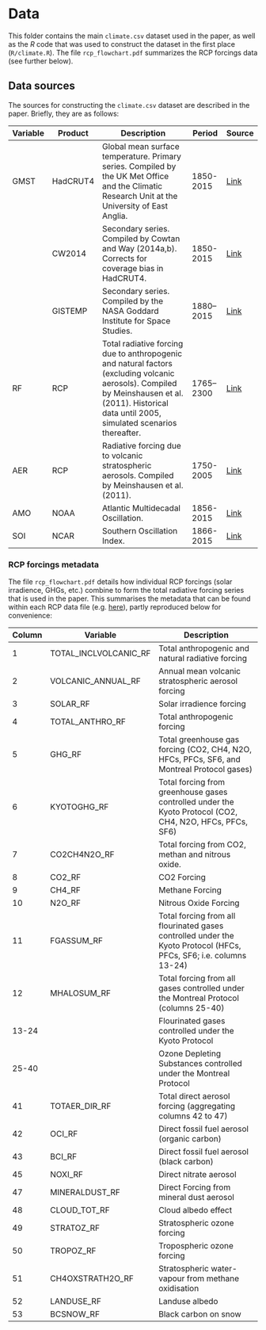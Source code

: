 # Data

This folder contains the main `climate.csv` dataset used in the paper, as well as the *R* code that was used to construct the dataset in the first place (`R/climate.R`). The file `rcp_flowchart.pdf` summarizes the RCP forcings data (see further below). 

## Data sources

The sources for constructing the `climate.csv` dataset are described in the paper. Briefly, they are as follows:

| Variable | Product | Description | Period | Source |
|----------|---------|-------------|--------|--------|
| GMST     | HadCRUT4| Global mean surface temperature. Primary series. Compiled by the UK Met Office and the Climatic Research Unit at the University of East Anglia. | 1850-2015 | [Link](http://www.metoffice.gov.uk/hadobs/hadcrut4/data/current/download.html) |
|          | CW2014  | Secondary series. Compiled by Cowtan and Way (2014a,b). Corrects for coverage bias in HadCRUT4. | 1850-2015 | [Link](http://www-users.york.ac.uk/~kdc3/papers/coverage2013/series.html) |
|          | GISTEMP | Secondary series. Compiled by the NASA Goddard Institute for Space Studies. | 1880–2015 | [Link](http://data.giss.nasa.gov/gistemp/) |
| RF       | RCP     | Total radiative forcing due to anthropogenic and natural factors (excluding volcanic aerosols). Compiled by Meinshausen et al. (2011). Historical data until 2005, simulated scenarios thereafter. | 1765–2300 | [Link](http://www.pik-potsdam.de/~mmalte/rcps/) |
| AER      | RCP     | Radiative forcing due to volcanic stratospheric aerosols. Compiled by Meinshausen et al. (2011). | 1750-2005 | [Link](http://www.pik-potsdam.de/~mmalte/rcps/) |
| AMO      | NOAA    | Atlantic Multidecadal Oscillation. | 1856-2015 | [Link](http://www.esrl.noaa.gov/psd/data/timeseries/AMO/) |
| SOI      | NCAR    | Southern Oscillation Index. | 1866-2015 | [Link](http://www.cgd.ucar.edu/cas/catalog/climind/soi.html) |

### RCP forcings metadata

The file `rcp_flowchart.pdf` details how individual RCP forcings (solar irradience, GHGs, etc.) combine to form the total radiative forcing series that is used in the paper. This summarises the metadata that can be found within each RCP data file (e.g. [here](http://www.pik-potsdam.de/~mmalte/rcps/data/RCP3PD_MIDYEAR_RADFORCING.DAT)), partly reproduced below for convenience:

| Column | Variable | Description |
|--------|----------|-------------|
| 1 | TOTAL_INCLVOLCANIC_RF | Total anthropogenic and natural radiative forcing |
| 2 | VOLCANIC_ANNUAL_RF | Annual mean volcanic stratospheric aerosol forcing |
| 3 | SOLAR_RF | Solar irradience forcing |
| 4 | TOTAL_ANTHRO_RF | Total anthropogenic forcing |
| 5 | GHG_RF | Total greenhouse gas forcing (CO2, CH4, N2O, HFCs, PFCs, SF6, and Montreal Protocol gases) |
| 6 | KYOTOGHG_RF | Total forcing from greenhouse gases controlled under the Kyoto Protocol (CO2, CH4, N2O, HFCs, PFCs, SF6) |
| 7 | CO2CH4N2O_RF | Total forcing from CO2, methan and nitrous oxide. |
| 8 | CO2_RF | CO2 Forcing |
| 9 | CH4_RF | Methane Forcing |
| 10 | N2O_RF | Nitrous Oxide Forcing |
| 11 | FGASSUM_RF | Total forcing from all flourinated gases controlled under the Kyoto Protocol (HFCs, PFCs, SF6; i.e. columns 13-24) |
| 12 | MHALOSUM_RF | Total forcing from all gases controlled under the Montreal Protocol (columns 25-40) |
| 13-24 |  | Flourinated gases controlled under the Kyoto Protocol |
| 25-40 |  | Ozone Depleting Substances controlled under the Montreal Protocol |
| 41 | TOTAER_DIR_RF | Total direct aerosol forcing (aggregating columns 42 to 47) |
| 42 | OCI_RF | Direct fossil fuel aerosol (organic carbon) |
| 43 | BCI_RF | Direct fossil fuel aerosol (black carbon) |
| 45 | NOXI_RF | Direct nitrate aerosol |
| 47 | MINERALDUST_RF | Direct Forcing from mineral dust aerosol |
| 48 | CLOUD_TOT_RF | Cloud albedo effect |
| 49 | STRATOZ_RF | Stratospheric ozone forcing |
| 50 | TROPOZ_RF | Tropospheric ozone forcing |
| 51 | CH4OXSTRATH2O_RF | Stratospheric water-vapour from methane oxidisation |
| 52 | LANDUSE_RF | Landuse albedo |
| 53 | BCSNOW_RF | Black carbon on snow |
